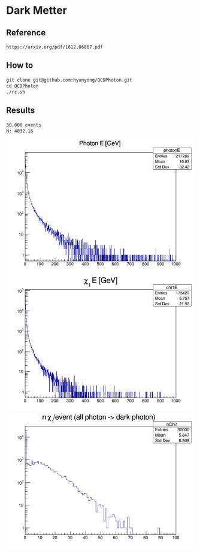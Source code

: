# Dark Metter
## Reference
```
https://arxiv.org/pdf/1612.06867.pdf
```
## How to
```
git clone git@github.com:hyunyong/QCDPhoton.git
cd QCDPhoton
./rc.sh
```
## Results

```
30,000 events 
N: 4032.16
```
![photon energy](https://github.com/hyunyong/QCDPhoton/blob/master/photonE.png)
![chi1 energy](https://github.com/hyunyong/QCDPhoton/blob/master/chi1E.png)
![nChi1/event](https://github.com/hyunyong/QCDPhoton/blob/master/nChi1.png)
